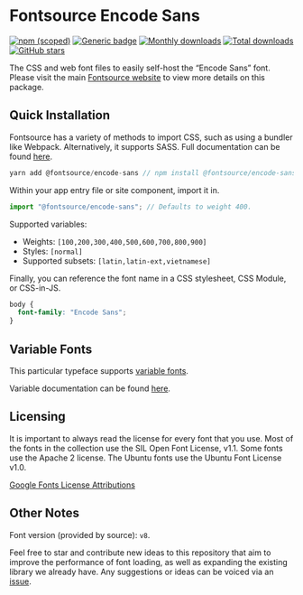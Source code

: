 # Fontsource Encode Sans

[![npm (scoped)](https://img.shields.io/npm/v/@fontsource/encode-sans?color=brightgreen)](https://www.npmjs.com/package/@fontsource/encode-sans) [![Generic badge](https://img.shields.io/badge/fontsource-passing-brightgreen)](https://github.com/fontsource/fontsource) [![Monthly downloads](https://badgen.net/npm/dm/@fontsource/encode-sans)](https://github.com/fontsource/fontsource) [![Total downloads](https://badgen.net/npm/dt/@fontsource/encode-sans)](https://github.com/fontsource/fontsource) [![GitHub stars](https://img.shields.io/github/stars/fontsource/fontsource.svg?style=social&label=Star)](https://github.com/fontsource/fontsource/stargazers)

The CSS and web font files to easily self-host the “Encode Sans” font. Please visit the main [Fontsource website](https://fontsource.org/fonts/encode-sans) to view more details on this package.

## Quick Installation

Fontsource has a variety of methods to import CSS, such as using a bundler like Webpack. Alternatively, it supports SASS. Full documentation can be found [here](https://fontsource.org/docs/introduction).

```javascript
yarn add @fontsource/encode-sans // npm install @fontsource/encode-sans
```

Within your app entry file or site component, import it in.

```javascript
import "@fontsource/encode-sans"; // Defaults to weight 400.
```

Supported variables:

- Weights: `[100,200,300,400,500,600,700,800,900]`
- Styles: `[normal]`
- Supported subsets: `[latin,latin-ext,vietnamese]`

Finally, you can reference the font name in a CSS stylesheet, CSS Module, or CSS-in-JS.

```css
body {
  font-family: "Encode Sans";
}
```

## Variable Fonts

This particular typeface supports [variable fonts](https://developer.mozilla.org/en-US/docs/Web/CSS/CSS_Fonts/Variable_Fonts_Guide).

Variable documentation can be found [here](https://fontsource.org/docs/variable-fonts).

## Licensing

It is important to always read the license for every font that you use.
Most of the fonts in the collection use the SIL Open Font License, v1.1. Some fonts use the Apache 2 license. The Ubuntu fonts use the Ubuntu Font License v1.0.

[Google Fonts License Attributions](https://fonts.google.com/attribution)

## Other Notes

Font version (provided by source): `v8`.

Feel free to star and contribute new ideas to this repository that aim to improve the performance of font loading, as well as expanding the existing library we already have. Any suggestions or ideas can be voiced via an [issue](https://github.com/fontsource/fontsource/issues).
